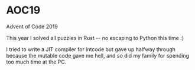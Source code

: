 # AOC19
Advent of Code 2019

This year I solved all puzzles in Rust -- no escaping to Python this time :)

I tried to write a JIT compiler for intcode but gave up halfway through because the mutable code gave me hell, and so did my family for spending too much time at the PC.
